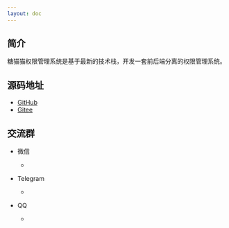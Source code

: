 ```yaml
---
layout: doc
---
```

## 简介

糖猫猫权限管理系统是基于最新的技术栈，开发一套前后端分离的权限管理系统。

## 源码地址

- [GitHub](https://github.com/tangllty/)
- [Gitee](https://gitee.com/tangllty/)

## 交流群

- 微信

  - 
- Telegram

  - 
- QQ

  - 
